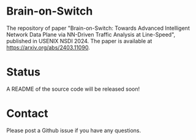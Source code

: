 # Brain-on-Switch
The repository of paper "Brain-on-Switch: Towards Advanced Intelligent Network Data Plane via NN-Driven Traffic Analysis at Line-Speed", published in USENIX NSDI 2024. The paper is available at https://arxiv.org/abs/2403.11090.

# Status
A README of the source code will be released soon!

# Contact
Please post a Github issue if you have any questions.
